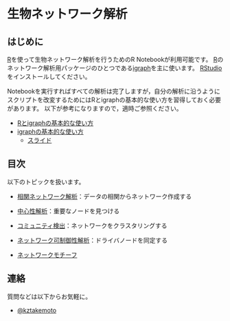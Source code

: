 # 生物ネットワーク解析

## はじめに
[R](https://www.r-project.org)を使って生物ネットワーク解析を行うためのR Notebookが利用可能です。
[R](https://www.r-project.org)のネットワーク解析用パッケージのひとつである[igraph](https://igraph.org/r/)を主に使います。
[RStudio](https://rstudio.com)をインストールしてください。

Notebookを実行すればすべての解析は完了しますが，自分の解析に沿うようにスクリプトを改変するためにはRとigraphの基本的な使い方を習得しておく必要があります。
以下が参考になりますので，適時ご参照ください。
* [Rとigraphの基本的な使い方](http://www.nemotos.net/igraph-tutorial/NetSciX_2016_Workshop_ja.html)
* [igraphの基本的な使い方](https://sites.google.com/site/kztakemoto/r-seminar-on-igraph---supplementary-information)
  * [スライド](https://www.slideshare.net/kztakemoto/r-seminar-on-igraph)

## 目次
以下のトピックを扱います。

* [相関ネットワーク解析](correlation_networks)：データの相関からネットワーク作成する
* [中心性解析](centrality_analysis)：重要なノードを見つける
* [コミュニティ検出](community_detection)：ネットワークをクラスタリングする
* [ネットワーク可制御性解析](network_controllability)：ドライバノードを同定する

* [ネットワークモチーフ](network_motifs)

## 連絡
質問などは以下からお気軽に。
* [@kztakemoto](https://twitter.com/kztakemoto)